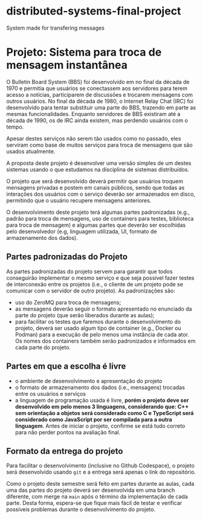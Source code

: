 # distributed-systems-final-project
System made for transfering messages

# Projeto: Sistema para troca de mensagem instantânea

O Bulletin Board System (BBS) foi desenvolvido em no final da década de 1970 e permitia que usuários se conectassem aos servidores para terem acesso a notícias, participarem de discussões e trocarem mensagens com outros usuários. No final da década de 1980, o Internet Relay Chat (IRC) foi desenvolvido para tentar substituir uma parte do BBS, trazendo em parte as mesmas funcionalidades. Enquanto servidores de BBS existiram até a década de 1990, os de IRC ainda existem, mas perdendo usuários com o tempo.

Apesar destes serviços não serem tão usados como no passado, eles serviram como base de muitos serviços para troca de mensagens que são usados atualmente.

A proposta deste projeto é desenvolver uma versão simples de um destes sistemas usando o que estudamos na disciplina de sistemas distribuídos.

O projeto que será desenvolvido deverá permitir que usuários troquem mensagens privadas e postem em canais públicos, sendo que todas as interações dos usuários com o serviço deverão ser armazenados em disco, permitindo que o usuário recupere mensagens anteriores.

O desenvolvimento deste projeto terá algumas partes padronizadas (e.g., padrão para troca de mensagens, uso de containers para testes, biblioteca para troca de mensagem) e algumas partes que deverão ser escolhidas pelo desenvolvedor (e.g, linguagem utilizada, UI, formato de armazenamento dos dados).

## Partes padronizadas do Projeto

As partes padronizadas do projeto servem para garantir que todos conseguirão implementar o mesmo serviço e que seja possível fazer testes de interconexão entre os projetos (i.e., o cliente de um projeto pode se comunicar com o servidor de outro projeto). As padronizações são:
- uso do ZeroMQ para troca de mensagens;
- as mensagens deverão seguir o formato apresentado no enunciado da parte do projeto (que serão liberados durante as aulas);
- para facilitar os testes que faremos durante o desenvolvimento do projeto, deverá ser usado algum tipo de container (e.g., Docker ou Podman) para a execução de pelo menos uma instância de cada ator. Os nomes dos containers também serão padronizados e informados em cada parte do projeto.

## Partes em que a escolha é livre
- o ambiente de desenvolvimento e apresentação do projeto
- o formato de armazenamento dos dados (i.e., mensagens) trocadas entre os usuários e serviços
- a linguagem de programação usada é livre, **porém o projeto deve ser desenvolvido em pelo menos 3 linguagens, considerando que: C++ sem orientação a objetos será considerado como C e TypeScript será considerado como JavaScript por ser compilada para a outra linguagem**. Antes de iniciar o projeto, confirme se está tudo correto para não perder pontos na avaliação final.

## Formato da entrega do projeto
Para facilitar o desenvolvimento (inclusive no Github Codespace), o projeto será desenvolvido usando `git` e a entrega será apenas o link do repositório.

Como o projeto deste semestre será feito em partes durante as aulas, cada uma das partes do projeto deverá ser desenvolvida em uma branch diferente, com merge na `main` após o término da implementação de cada parte. Desta forma, espera-se que fique mais fácil de testar e verificar possíveis problemas durante o desenvolvimento do projeto.